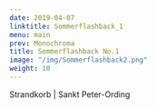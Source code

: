 ```yaml
---
date: 2019-04-07
linktitle: Sommerflashback_1
menu: main
prev: Monochroma
title: Sommerflashback No.1
image: "/img/Sommerflashback2.png"
weight: 10
---
```



Strandkorb | Sankt Peter-Ording
